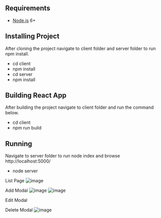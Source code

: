 ## Requirements

- [Node.js](https://nodejs.org/en/) 6+

## Installing Project
 After cloning the project navigate to client folder and server folder to run npm install.
- cd client 
- npm install
- cd server
- npm install

## Building React App
 After building the project navigate to client folder and run the command below.
- cd client 
- npm run build


## Running

Navigate to server folder to run node index and browse http://localhost:5000/

- node server

List Page
![image](https://user-images.githubusercontent.com/13947140/147590536-e10b42f7-5fb7-43de-95ec-aca566bd0350.png)

Add Modal
![image](https://user-images.githubusercontent.com/13947140/147590762-fe06cd01-1836-418d-87ae-74f3522250c2.png)
![image](https://user-images.githubusercontent.com/13947140/147590824-082a7be1-f453-484d-8cc8-df7c999529d2.png)


Edit Modal

Delete Modal
![image](https://user-images.githubusercontent.com/13947140/147590872-e5ef7341-9564-4c51-af47-d920c2a38569.png)
